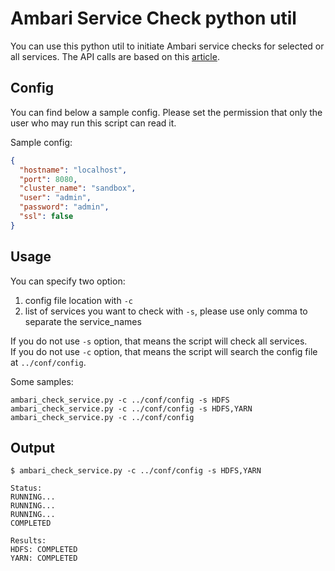 # Ambari Service Check python util

You can use this python util to initiate Ambari service checks for selected or all services. The API calls are based on this [article](https://community.hortonworks.com/articles/11852/ambari-api-run-all-service-checks-bulk.html).

## Config
You can find below a sample config. Please set the permission that only the user who may run this script can read it.

Sample config:

```json
{
  "hostname": "localhost",
  "port": 8080,
  "cluster_name": "sandbox",
  "user": "admin",
  "password": "admin",
  "ssl": false
}
```

## Usage
You can specify two option:
1. config file location with `-c`
2. list of services you want to check with `-s`, please use only comma to separate the service_names

If you do not use `-s` option, that means the script will check all services.\
If you do not use `-c` option, that means the script will search the config file at `../conf/config`.

Some samples:

```shell
ambari_check_service.py -c ../conf/config -s HDFS
ambari_check_service.py -c ../conf/config -s HDFS,YARN
ambari_check_service.py -c ../conf/config
```

## Output
```shell
$ ambari_check_service.py -c ../conf/config -s HDFS,YARN

Status:
RUNNING...
RUNNING...
RUNNING...
COMPLETED

Results:
HDFS: COMPLETED
YARN: COMPLETED

```
